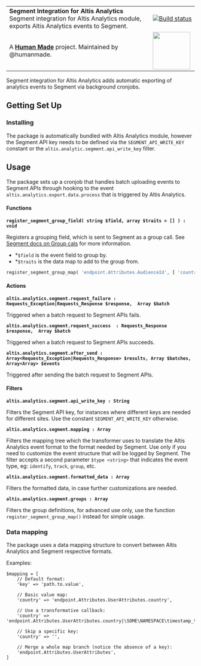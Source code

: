 <table width="100%">
	<tr>
		<td align="left" width="70%">
			<strong>Segment Integration for Altis Analytics</strong><br />
			Segment integration for Altis Analytics module, exports Altis Analytics events to Segment.
		</td>
		<td align="right" width="20%">
			<a href="https://travis-ci.com/humanmade/S3-Uploads">
				<img src="https://travis-ci.com/humanmade/S3-Uploads.svg?branch=master" alt="Build status">
			</a>
		</td>
	</tr>
	<tr>
		<td>
			A <strong><a href="https://hmn.md/">Human Made</a></strong> project. Maintained by @humanmade.
		</td>
		<td align="center">
			<img src="https://hmn.md/content/themes/hmnmd/assets/images/hm-logo.svg" width="100" />
		</td>
	</tr>
</table>

Segment integration for Altis Analytics adds automatic exporting of analytics events to Segment via background cronjobs.

## Getting Set Up

### Installing

The package is automatically bundled with Altis Analytics module, however the Segment API key needs to be defined via the `SEGMENT_API_WRITE_KEY` constant or the `altis.analytic.segment.api_write_key` filter.

## Usage

The package sets up a cronjob that handles batch uploading events to Segment APIs through hooking to the event `altis.analytics.export.data.process` that is triggered by Altis Analytics.

#### Functions

**`register_segment_group_field( string $field, array $traits = [] ) : void`**

Registers a grouping field, which is sent to Segment as a group call. See [Segment docs on Group cals](https://segment.com/docs/connections/sources/catalog/libraries/server/http-api/#group) for more information.

- *`$field` is the event field to group by.
- *`$traits` is the data map to add to the group from.

```php
register_segment_group_map( 'endpoint.Attributes.AudienceId', [ 'country' => 'endpoint.Attributes.UserAttributes.country' ] )
```

#### Actions

**`altis.analytics.segment.request_failure : Requests_Exception|Requests_Response $response,  Array $batch`**

Triggered when a batch request to Segment APIs fails.

**`altis.analytics.segment.request_success  : Requests_Response $response,  Array $batch`**

Triggered when a batch request to Segment APIs succeeds.

**`altis.analytics.segment.after_send : Array<Requests_Exception|Requests_Response> $results, Array $batches, Array<Array> $events`**

Triggered after sending the batch request to Segment APIs.

#### Filters

**`altis.analytics.segment.api_write_key : String`**

Filters the Segment API key, for instances where different keys are needed for different sites. Use the constant `SEGMENT_API_WRITE_KEY` otherwise.

**`altis.analytics.segment.mapping : Array`**

Filters the mapping tree which the transformer uses to translate the Altis Analytics event format to the format needed by Segment. Use only if you need to customize the event structure that will be logged by Segment. The filter accepts a second parameter `$type <string>` that indicates the event type, eg: `identify`, `track`, `group`, etc.

**`altis.analytics.segment.formatted_data : Array`**

Filters the formatted data, in case further customizations are needed.

**`altis.analytics.segment.groups : Array`**

Filters the group definitions, for advanced use only, use the function `register_segment_group_map()` instead for simple usage.

### Data mapping

The package uses a data mapping structure to convert between Altis Analytics and Segment respective formats.

Examples:

```
$mapping = [
    // Default format:
    'key' => 'path.to.value',

    // Basic value map:
    'country' => 'endpoint.Attributes.UserAttributes.country',

    // Use a transformative callback:
    'country' => 'endpoint.Attributes.UserAttributes.country|\SOME\NAMESPACE\timestamp_to_string',

    // Skip a specific key:
    'country' => '',

    // Merge a whole map branch (notice the absence of a key):
    'endpoint.Attributes.UserAttributes',
]
```
